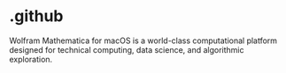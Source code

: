 # .github
Wolfram Mathematica for macOS is a world-class computational platform designed for technical computing, data science, and algorithmic exploration.
